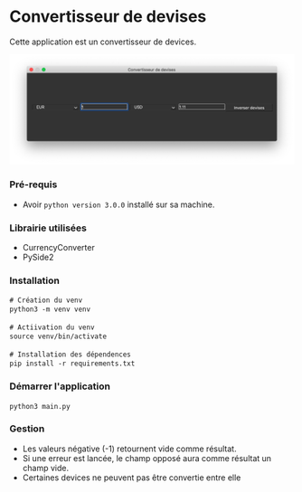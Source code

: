 # Convertisseur de devises

Cette application est un convertisseur de devices.

![enter image description here](https://raw.githubusercontent.com/musps/currency-converter/master/screenshot.png)

### Pré-requis
* Avoir `python version 3.0.0` installé sur sa machine.

### Librairie utilisées 
- CurrencyConverter
- PySide2

### Installation
```
# Création du venv
python3 -m venv venv

# Actiivation du venv
source venv/bin/activate

# Installation des dépendences
pip install -r requirements.txt
```

### Démarrer l'application
```
python3 main.py
```

### Gestion
- Les valeurs négative (-1) retournent vide comme résultat.
- Si une erreur est lancée, le champ opposé aura comme résultat un champ vide.
- Certaines devices ne peuvent pas être convertie entre elle

